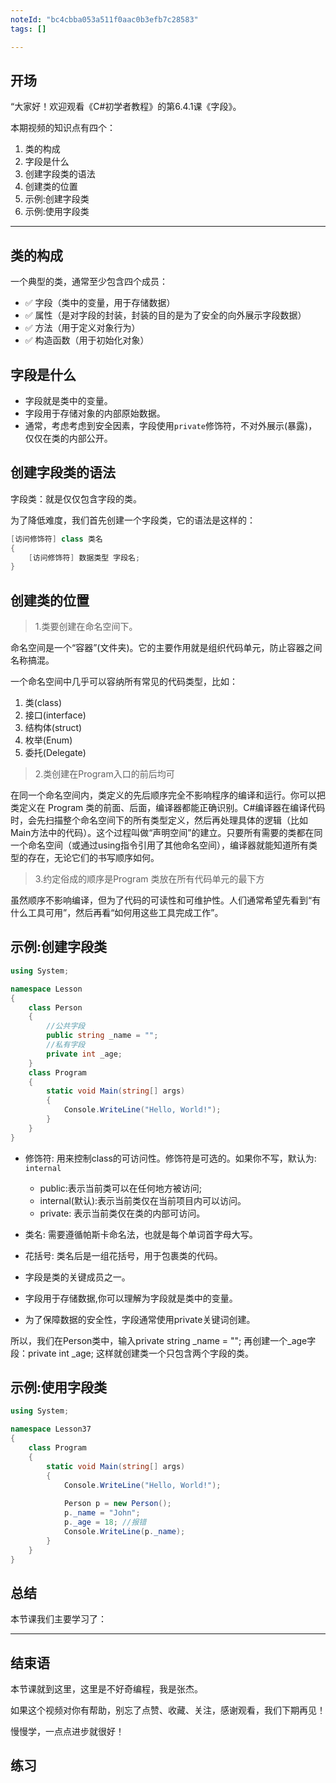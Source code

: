 ```yaml
---
noteId: "bc4cbba053a511f0aac0b3efb7c28583"
tags: []

---
```


## **开场**  
“大家好！欢迎观看《C#初学者教程》的第6.4.1课《字段》。

本期视频的知识点有四个：

1. 类的构成
2. 字段是什么
3. 创建字段类的语法
4. 创建类的位置
5. 示例:创建字段类
6. 示例:使用字段类

---
## 类的构成
一个典型的类，通常至少包含四个成员：

- ✅ 字段（类中的变量，用于存储数据）
- ✅ 属性（是对字段的封装，封装的目的是为了安全的向外展示字段数据）
- ✅ 方法（用于定义对象行为）
- ✅ 构造函数（用于初始化对象）

## 字段是什么

- 字段就是类中的变量。
- 字段用于存储对象的内部原始数据。
- 通常，考虑考虑到安全因素，字段使用`private`修饰符，不对外展示(暴露)，仅仅在类的内部公开。

## 创建字段类的语法

字段类：就是仅仅包含字段的类。

为了降低难度，我们首先创建一个字段类，它的语法是这样的：

```csharp linenums="1"
[访问修饰符] class 类名
{
    [访问修饰符] 数据类型 字段名;
}
```
## 创建类的位置

> 1.类要创建在命名空间下。

命名空间是一个“容器”(文件夹)。它的主要作用就是组织代码单元，防止容器之间名称搞混。

一个命名空间中几乎可以容纳所有常见的代码类型，比如：

1. 类(class)
2. 接口(interface)
3. 结构体(struct)
4. 枚举(Enum)
5. 委托(Delegate)

> 2.类创建在Program入口的前后均可

 在同一个命名空间内，类定义的先后顺序完全不影响程序的编译和运行。你可以把类定义在 Program 类的前面、后面，编译器都能正确识别。C#编译器在编译代码时，会先扫描整个命名空间下的所有类型定义，然后再处理具体的逻辑（比如Main方法中的代码）。这个过程叫做“声明空间”的建立。只要所有需要的类都在同一个命名空间（或通过using指令引用了其他命名空间），编译器就能知道所有类型的存在，无论它们的书写顺序如何。

> 3.约定俗成的顺序是Program 类放在所有代码单元的最下方

虽然顺序不影响编译，但为了代码的可读性和可维护性。人们通常希望先看到“有什么工具可用”，然后再看“如何用这些工具完成工作”。

## 示例:创建字段类

```c#
using System;

namespace Lesson
{
    class Person
    {
        //公共字段
        public string _name = "";
        //私有字段
        private int _age;
    }
    class Program
    {
        static void Main(string[] args)
        {
            Console.WriteLine("Hello, World!");
        }
    } 
}
```

- 修饰符: 用来控制class的可访问性。修饰符是可选的。如果你不写，默认为: `internal`
    - public:表示当前类可以在任何地方被访问;
    - internal(默认):表示当前类仅在当前项目内可以访问。
    - private: 表示当前类仅在类的内部可访问。
- 类名: 需要遵循帕斯卡命名法，也就是每个单词首字母大写。
- 花括号: 类名后是一组花括号，用于包裹类的代码。

- 字段是类的关键成员之一。
- 字段用于存储数据,你可以理解为字段就是类中的变量。
- 为了保障数据的安全性，字段通常使用private关键词创建。

所以，我们在Person类中，输入private string _name = ""; 再创建一个_age字段：private int _age; 这样就创建类一个只包含两个字段的类。

## 示例:使用字段类

```c#
using System;

namespace Lesson37
{
    class Program
    {
        static void Main(string[] args)
        {
            Console.WriteLine("Hello, World!");
            
            Person p = new Person();
            p._name = "John";
            p._age = 18; //报错
            Console.WriteLine(p._name);
        }
    } 
}
```

## 总结
本节课我们主要学习了：

---

## 结束语

本节课就到这里，这里是不好奇编程，我是张杰。

如果这个视频对你有帮助，别忘了点赞、收藏、关注，感谢观看，我们下期再见！

慢慢学，一点点进步就很好！

## 练习
